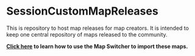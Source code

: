 # SessionCustomMapReleases
This is repository to host map releases for map creators. It is intended to keep one central repository of maps released to the community.

**[Click here](https://github.com/rodriada000/SessionMapSwitcher/blob/master/README.md) to learn how to use the Map Switcher to import these maps.**

